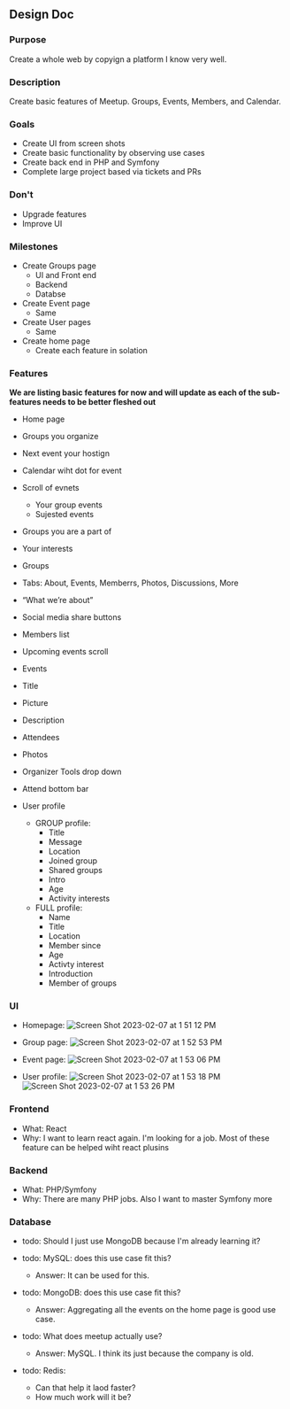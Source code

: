 ## Design Doc

### Purpose

Create a whole web by copyign a platform I know very well.

### Description

Create basic features of Meetup. Groups, Events, Members, and Calendar.

### Goals

- Create UI from screen shots
- Create basic functionality by observing use cases
- Create back end in PHP and Symfony
- Complete large project based via tickets and PRs

### Don't

- Upgrade features
- Improve UI

### Milestones

- Create Groups page
  - UI and Front end
  - Backend
  - Databse
- Create Event page
  - Same
- Create User pages
  - Same
- Create home page
  - Create each feature in solation

### Features

**We are listing basic features for now and will update as each of the sub-features needs to be better fleshed out**

- Home page
- Groups you organize
- Next event your hostign
- Calendar wiht dot for event
- Scroll of evnets
  - Your group events
  - Sujested events
- Groups you are a part of
- Your interests

- Groups
- Tabs: About, Events, Memberrs, Photos, Discussions, More
- “What we’re about”
- Social media share buttons
- Members list
- Upcoming events scroll

- Events
- Title
- Picture
- Description
- Attendees
- Photos
- Organizer Tools drop down
- Attend bottom bar

- User profile
  - GROUP profile:
    - Title
    - Message
    - Location
    - Joined group
    - Shared groups
    - Intro
    - Age
    - Activity interests
  - FULL profile:
    - Name
    - Title
    - Location
    - Member since
    - Age
    - Activty interest
    - Introduction
    - Member of groups

### UI

- Homepage: 
![Screen Shot 2023-02-07 at 1 51 12 PM](https://user-images.githubusercontent.com/11698908/217375968-615398d9-c62b-49d3-b8b6-b1c9483cf842.png)

- Group page: 
![Screen Shot 2023-02-07 at 1 52 53 PM](https://user-images.githubusercontent.com/11698908/217376056-03f790e6-19cb-4833-84f4-a10677bed2cf.png)

- Event page: 
![Screen Shot 2023-02-07 at 1 53 06 PM](https://user-images.githubusercontent.com/11698908/217376122-0bd7b48e-0cc9-4a05-9172-2e1e719c4f6e.png)

- User profile: 
![Screen Shot 2023-02-07 at 1 53 18 PM](https://user-images.githubusercontent.com/11698908/217376191-1a4ddb8e-a596-4608-aaaf-090d50ad8626.png)
![Screen Shot 2023-02-07 at 1 53 26 PM](https://user-images.githubusercontent.com/11698908/217376227-3fe64884-fec0-49c7-a858-4c74ce4adc72.png)


### Frontend

- What: React
- Why: I want to learn react again. I'm looking for a job. Most of these feature can be helped wiht react plusins

### Backend

- What: PHP/Symfony
- Why: There are many PHP jobs. Also I want to master Symfony more

### Database

- todo: Should I just use MongoDB because I'm already learning it?
- todo: MySQL: does this use case fit this? 
  - Answer: It can be used for this.
- todo: MongoDB: does this use case fit this?
  - Answer: Aggregating all the events on the home page is good use case.
- todo: What does meetup actually use?
  - Answer: MySQL. I think its just because the company is old.

- todo: Redis:
  - Can that help it laod faster?
  - How much work will it be?
